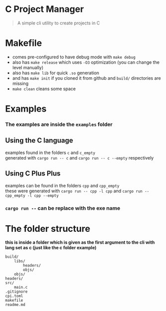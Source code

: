 # C Project Manager
> A simple cli utility to create projects in C


# Makefile

- comes pre-configured to have debug mode with `make debug`
- also has `make release` which uses `-O3` optimization (you can change the level manually)
- also has `make lib` for quick `.so` generation
- and has `make init` if you cloned it from github and `build/` directories are missing
- `make clean` cleans some space

# Examples

### The examples are inside the `examples` folder

## Using the C language

examples found in the folders `c` and `c_empty` <br>
generated with `cargo run -- c` and `cargo run -- c --empty` respectively <br>


## Using C Plus Plus

examples can be found in the folders `cpp` and `cpp_empty` <br>
these were generated with `cargo run -- cpp -l cpp` and `cargo run -- cpp_empty -l cpp --empty` <br>

### `cargo run --` can be replace with the exe name


# The folder structure

**this is inside a folder which is given as the first argument to the cli with lang set as c (just like the c folder example)**
```
build/
    libs/
        headers/
        objs/
    objs/
headers/
src/
    main.c
.gitignore
cpi.toml
makefile
readme.md
```